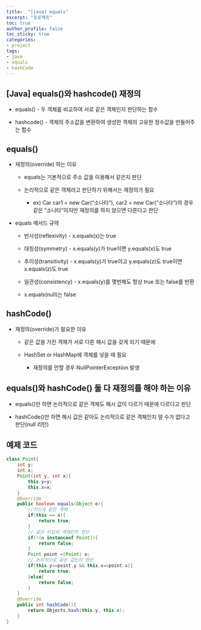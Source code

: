 ```yaml
---
title:  "[java] equals"
excerpt: "프로젝트"
toc: true
author_profile: false
toc_sticky: true
categories:
- project
tags:
- java
- equals
- hashCode
---
```

## [Java] equals()와 hashcode() 재정의
- equals() - 두 객체를 비교하여 서로 같은 객체인지 판단하는 함수

- hashcode() - 객체의 주소값을 변환하여 생성한 객체의 고유한 정수값을 만들어주는 함수


## equals()
- 재정의(override) 하는 이유
	- equals는 기본적으로 주소 값을 이용해서 같은지 판단

	- 논리적으로 같은 객체라고 판단하기 위해서는 재정의가 필요

		- ex) Car car1 = new Car(“소나타”), car2 = new Car(“소나타”)의 경우 같은 “소나타”이지만 재정의를 하지 않으면 다른다고 판단


- equals 메서드 규약
	- 반사성(reflexivity) - x.equals(x)는 true

	- 대칭성(symmetry) - x.equals(y)가 true이면 y.equals(x)도 true

	- 추이성(transitivity) - x.equals(y)가 true이고 y.equals(z)도 true이면 x.equals(z)도 true

	- 일관성(consistency) - x.equals(y)를 몇번해도 항상 true 또는 false를 반환

	- x.equals(null)는 false 


## hashCode()
- 재정의(override)가 필요한 이유
	- 같은 값을 가진 객체가 서로 다른 해시 값을 갖게 되기 때문에

	- HashSet or HashMap에 객체를 넣을 때 필요
		- 재정의를 안할 경우 NullPointerException 발생


## equals()와 hashCode() 둘 다 재정의를 해야 하는 이유
- equals()만 하면 논리적으로 같은 객체도 해시 값이 다르기 때문에 다르다고 판단

- hashCode()만 하면 해시 값은 같아도 논리적으로 같은 객체인지 알 수가 없다고 판단(null 리턴)

## 예제 코드 
```java
class Point{
	int y;
	int x;
	Point(int y, int x){
		this.y=y;
		this.x=x;
	}
	@Override
	public boolean equals(Object o){
		//자신과 같은 객체
		if(this == o){
			return true;
		}
		// 같은 타입의 객체인지 판단
		if(!(o instanceof Point)){
			return false;
		}
		Point point =(Point) o;
		// 논리적으로 같은 값인지 판단
		if(this.y==point.y && this.x==point.x){
			return true;
		}else{
			return false;
		}
	}
	@Override
	public int hashCode(){
		return Objects.hash(this.y, this.x);
	}
}
```
